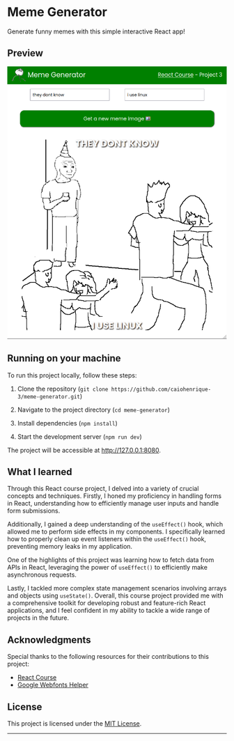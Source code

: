 # Meme Generator

Generate funny memes with this simple interactive React app!

## Preview

![Screenshot1](src/assets/showcase.png)

## Running on your machine

To run this project locally, follow these steps:

1. Clone the repository
   (`git clone https://github.com/caiohenrique-3/meme-generator.git`)

2. Navigate to the project directory (`cd meme-generator`)

3. Install dependencies (`npm install`)

4. Start the development server (`npm run dev`)

The project will be accessible at http://127.0.0.1:8080.

## What I learned

Through this React course project, I delved into a variety of crucial concepts
and techniques. Firstly, I honed my proficiency in handling forms in React,
understanding how to efficiently manage user inputs and handle form submissions.

Additionally, I gained a deep understanding of the `useEffect()` hook, which
allowed me to perform side effects in my components. I specifically learned how
to properly clean up event listeners within the `useEffect()` hook, preventing
memory leaks in my application.

One of the highlights of this project was learning how to fetch data from APIs
in React, leveraging the power of `useEffect()` to efficiently make asynchronous
requests.

Lastly, I tackled more complex state management scenarios involving arrays and
objects using `useState()`. Overall, this course project provided me with a
comprehensive toolkit for developing robust and feature-rich React applications,
and I feel confident in my ability to tackle a wide range of projects in the
future.

## Acknowledgments

Special thanks to the following resources for their contributions to this
project:

- [React Course](https://www.youtube.com/watch?v=bMknfKXIFA8)
- [Google Webfonts Helper](https://gwfh.mranftl.com/fonts)

## License

This project is licensed under the [MIT License](LICENSE).

---
